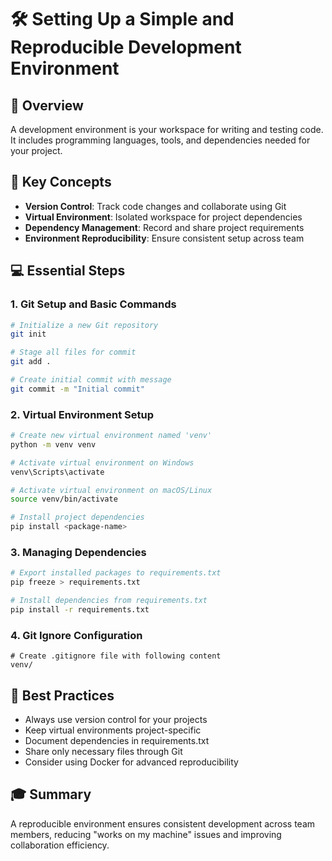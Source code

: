 # 🛠️ Setting Up a Simple and Reproducible Development Environment

## 📝 Overview
A development environment is your workspace for writing and testing code. It includes programming languages, tools, and dependencies needed for your project.

## 🎯 Key Concepts
- **Version Control**: Track code changes and collaborate using Git
- **Virtual Environment**: Isolated workspace for project dependencies
- **Dependency Management**: Record and share project requirements
- **Environment Reproducibility**: Ensure consistent setup across team

## 💻 Essential Steps

### 1. Git Setup and Basic Commands
```bash
# Initialize a new Git repository
git init

# Stage all files for commit
git add .

# Create initial commit with message
git commit -m "Initial commit"
```

### 2. Virtual Environment Setup
```bash
# Create new virtual environment named 'venv'
python -m venv venv

# Activate virtual environment on Windows
venv\Scripts\activate

# Activate virtual environment on macOS/Linux
source venv/bin/activate

# Install project dependencies
pip install <package-name>
```

### 3. Managing Dependencies
```bash
# Export installed packages to requirements.txt
pip freeze > requirements.txt

# Install dependencies from requirements.txt
pip install -r requirements.txt
```

### 4. Git Ignore Configuration
```plaintext
# Create .gitignore file with following content
venv/
```

## 🔑 Best Practices
- Always use version control for your projects
- Keep virtual environments project-specific
- Document dependencies in requirements.txt
- Share only necessary files through Git
- Consider using Docker for advanced reproducibility

## 🎓 Summary
A reproducible environment ensures consistent development across team members, reducing "works on my machine" issues and improving collaboration efficiency.


